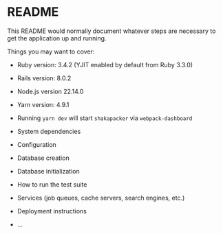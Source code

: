 # README

This README would normally document whatever steps are necessary to get the
application up and running.

Things you may want to cover:

* Ruby version: 3.4.2 (YJIT enabled by default from Ruby 3.3.0)

* Rails version: 8.0.2

* Node.js version 22.14.0

* Yarn version: 4.9.1

* Running `yarn dev` will start `shakapacker` via `webpack-dashboard`

* System dependencies

* Configuration

* Database creation

* Database initialization

* How to run the test suite

* Services (job queues, cache servers, search engines, etc.)

* Deployment instructions

* ...
